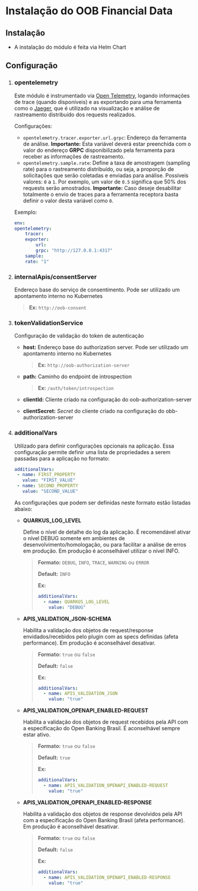 # Instalação do OOB Financial Data

## Instalação

- A instalação do módulo é feita via Helm Chart

## Configuração

1. ### opentelemetry

    Este módulo é instrumentado via [Open Telemetry](https://opentelemetry.io/),
    logando informações de trace (quando disponíveis) e as exportando para uma
    ferramenta como o [Jaeger](https://www.jaegertracing.io/), que é utilizado na
    visualização e análise de rastreamento distribuído dos requests realizados.

    Configurações:

    * `opentelemetry.tracer.exporter.url.grpc`: Endereço da ferramenta de
    análise. **Importante:** Esta variável deverá estar preenchida com o valor
    do endereço **GRPC** disponibilizado pela ferramenta para receber as
    informações de rastreamento.
    * `opentelemetry.sample.rate`: Define a taxa de amostragem (sampling rate)
    para o rastreamento distribuído, ou seja, a proporção de solicitações que
    serão coletadas e enviadas para análise. Possíveis valores: `0` a `1`. Por
    exemplo, um valor de `0.5` significa que 50% dos requests serão amostrados.
    **Importante:** Caso deseje desabilitar totalmente o envio de traces para a
    ferramenta receptora basta definir o valor desta variável como `0`.

    Exemplo:

    ```yaml
    env:
    opentelemetry:
        tracer:
        exporter:
            url:
            grpc: "http://127.0.0.1:4317"
        sample:
        rate: "1"
    ```

2. ### internalApis/consentServer

    Endereço base do serviço de consentimento. Pode ser utilizado um apontamento
    interno no Kubernetes

    > **Ex:** `http://oob-consent`

3. ### tokenValidationService

    Configuração de validação do token de autenticação

    - **host:** Endereço base do authorization server. Pode ser utilizado um apontamento
        interno no Kubernetes

        > **Ex:** `http://oob-authorization-server`

    - **path:** Caminho do endpoint de introspection

        > **Ex:** `/auth/token/introspection`

    - **clientId:** Cliente criado na configuração do oob-authorization-server
  
    - **clientSecret:** *Secret* do cliente criado na configuração do obb-authorization-server

4. ### additionalVars

    Utilizado para definir configurações opcionais na aplicação. Essa configuração
    permite definir uma lista de propriedades a serem passadas para a aplicação
    no formato:

    ```yaml
    additionalVars:
     - name: FIRST_PROPERTY
       value: "FIRST_VALUE"
     - name: SECOND_PROPERTY
       value: "SECOND_VALUE"
    ```

    As configurações que podem ser definidas neste formato estão listadas abaixo:

   - **QUARKUS_LOG_LEVEL**

        Define o nível de detalhe do log da aplicação. É recomendável ativar o
        nível DEBUG somente em ambientes de desenvolvimento/homologação, ou para
        facilitar a análise de erros em produção. Em produção é aconselhável
        utilizar o nível INFO.

        > **Formato:** `DEBUG`, `INFO`, `TRACE`, `WARNING` ou `ERROR`
        >
        > **Default:** `INFO`
        >
        > **Ex:**
        >
        > ```yaml
        > additionalVars:
        >   - name: QUARKUS_LOG_LEVEL
        >     value: "DEBUG"
        > ```

   - **APIS_VALIDATION_JSON-SCHEMA**

        Habilita a validação dos objetos de request/response envidados/recebidos
        pelo plugin com as specs definidas (afeta performance). Em produção é
        aconselhável desativar.

        > **Formato:** `true` ou `false`
        >
        > **Default:** `false`
        >
        > **Ex:**
        >
        > ```yaml
        > additionalVars:
        >   - name: APIS_VALIDATION_JSON
        >     value: "true"
        > ```

   - **APIS_VALIDATION_OPENAPI_ENABLED-REQUEST**

        Habilita a validação dos objetos de request recebidos pela API com a especificação
        do Open Banking Brasil. É aconselhável sempre estar ativo.

        > **Formato:** `true` ou `false`
        >
        > **Default:** `true`
        >
        > **Ex:**
        >
        > ```yaml
        > additionalVars:
        >   - name: APIS_VALIDATION_OPENAPI_ENABLED-REQUEST
        >     value: "true"
        > ```

   - **APIS_VALIDATION_OPENAPI_ENABLED-RESPONSE**

        Habilita a validação dos objetos de response devolvidos pela API com a especificação
        do Open Banking Brasil (afeta performance). Em produção é aconselhável desativar.

        > **Formato:** `true` ou `false`
        >
        > **Default:** `false`
        >
        > **Ex:**
        >
        > ```yaml
        > additionalVars:
        >   - name: APIS_VALIDATION_OPENAPI_ENABLED-RESPONSE
        >     value: "true"
        > ```
